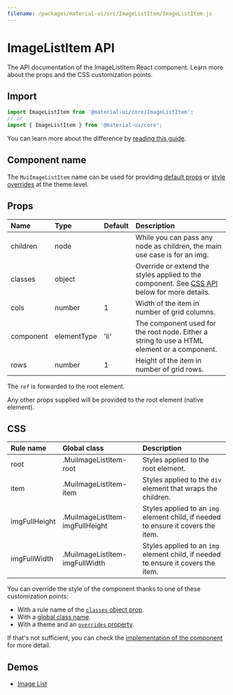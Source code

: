 ```yaml
---
filename: /packages/material-ui/src/ImageListItem/ImageListItem.js
---
```


<!--- This documentation is automatically generated, do not try to edit it. -->

# ImageListItem API

<p class="description">The API documentation of the ImageListItem React component. Learn more about the props and the CSS customization points.</p>

## Import

```js
import ImageListItem from '@material-ui/core/ImageListItem';
// or
import { ImageListItem } from '@material-ui/core';
```

You can learn more about the difference by [reading this guide](/guides/minimizing-bundle-size/).



## Component name

The `MuiImageListItem` name can be used for providing [default props](/customization/globals/#default-props) or [style overrides](/customization/globals/#css) at the theme level.

## Props

| Name | Type | Default | Description |
|:-----|:-----|:--------|:------------|
| <span class="prop-name">children</span> | <span class="prop-type">node</span> |  | While you can pass any node as children, the main use case is for an img. |
| <span class="prop-name">classes</span> | <span class="prop-type">object</span> |  | Override or extend the styles applied to the component. See [CSS API](#css) below for more details. |
| <span class="prop-name">cols</span> | <span class="prop-type">number</span> | <span class="prop-default">1</span> | Width of the item in number of grid columns. |
| <span class="prop-name">component</span> | <span class="prop-type">elementType</span> | <span class="prop-default">'li'</span> | The component used for the root node. Either a string to use a HTML element or a component. |
| <span class="prop-name">rows</span> | <span class="prop-type">number</span> | <span class="prop-default">1</span> | Height of the item in number of grid rows. |

The `ref` is forwarded to the root element.

Any other props supplied will be provided to the root element (native element).

## CSS

| Rule name | Global class | Description |
|:-----|:-------------|:------------|
| <span class="prop-name">root</span> | <span class="prop-name">.MuiImageListItem-root</span> | Styles applied to the root element.
| <span class="prop-name">item</span> | <span class="prop-name">.MuiImageListItem-item</span> | Styles applied to the `div` element that wraps the children.
| <span class="prop-name">imgFullHeight</span> | <span class="prop-name">.MuiImageListItem-imgFullHeight</span> | Styles applied to an `img` element child, if needed to ensure it covers the item.
| <span class="prop-name">imgFullWidth</span> | <span class="prop-name">.MuiImageListItem-imgFullWidth</span> | Styles applied to an `img` element child, if needed to ensure it covers the item.

You can override the style of the component thanks to one of these customization points:

- With a rule name of the [`classes` object prop](/customization/components/#overriding-styles-with-classes).
- With a [global class name](/customization/components/#overriding-styles-with-global-class-names).
- With a theme and an [`overrides` property](/customization/globals/#css).

If that's not sufficient, you can check the [implementation of the component](https://github.com/mui-org/material-ui/blob/v4.x/packages/material-ui/src/ImageListItem/ImageListItem.js) for more detail.

## Demos

- [Image List](/components/image-list/)

